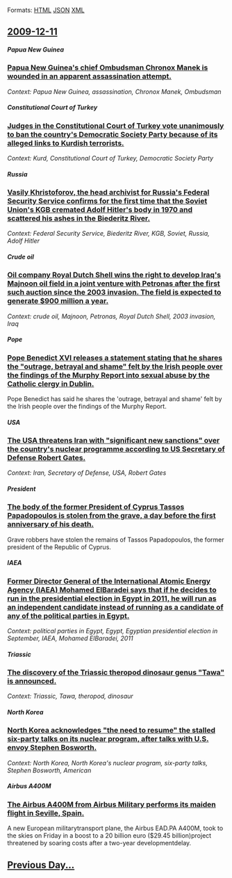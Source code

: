 
Formats: [HTML](2009/12/11/index.html)  [JSON](2009/12/11/index.json)  [XML](2009/12/11/index.xml)  

## [2009-12-11](/news/2009/12/11/index.md)

##### Papua New Guinea
### [ Papua New Guinea's chief Ombudsman Chronox Manek is wounded in an apparent assassination attempt.](/news/2009/12/11/papua-new-guinea-s-chief-ombudsman-chronox-manek-is-wounded-in-an-apparent-assassination-attempt.md)
_Context: Papua New Guinea, assassination, Chronox Manek, Ombudsman_

##### Constitutional Court of Turkey
### [ Judges in the Constitutional Court of Turkey vote unanimously to ban the country's Democratic Society Party because of its alleged links to Kurdish terrorists. ](/news/2009/12/11/judges-in-the-constitutional-court-of-turkey-vote-unanimously-to-ban-the-country-s-democratic-society-party-because-of-its-alleged-links-to.md)
_Context: Kurd, Constitutional Court of Turkey, Democratic Society Party_

##### Russia
### [ Vasily Khristoforov, the head archivist for Russia's Federal Security Service confirms for the first time that the Soviet Union's KGB cremated Adolf Hitler's body in 1970 and scattered his ashes in the Biederitz River. ](/news/2009/12/11/vasily-khristoforov-the-head-archivist-for-russia-s-federal-security-service-confirms-for-the-first-time-that-the-soviet-union-s-kgb-crema.md)
_Context: Federal Security Service, Biederitz River, KGB, Soviet, Russia, Adolf Hitler_

##### Crude oil
### [ Oil company Royal Dutch Shell wins the right to develop Iraq's Majnoon oil field in a joint venture with Petronas after the first such auction since the 2003 invasion. The field is expected to generate $900 million a year. ](/news/2009/12/11/oil-company-royal-dutch-shell-wins-the-right-to-develop-iraq-s-majnoon-oil-field-in-a-joint-venture-with-petronas-after-the-first-such-auct.md)
_Context: crude oil, Majnoon, Petronas, Royal Dutch Shell, 2003 invasion, Iraq_

##### Pope
### [ Pope Benedict XVI releases a statement stating that he shares the "outrage, betrayal and shame" felt by the Irish people over the findings of the Murphy Report into sexual abuse by the Catholic clergy in Dublin. ](/news/2009/12/11/pope-benedict-xvi-releases-a-statement-stating-that-he-shares-the-outrage-betrayal-and-shame-felt-by-the-irish-people-over-the-findings.md)
Pope Benedict has said he shares the &#39;outrage, betrayal and shame&#39; felt by the Irish people over the findings of the Murphy Report.

##### USA
### [ The USA threatens Iran with "significant new sanctions" over the country's nuclear programme according to US Secretary of Defense Robert Gates. ](/news/2009/12/11/the-usa-threatens-iran-with-significant-new-sanctions-over-the-country-s-nuclear-programme-according-to-us-secretary-of-defense-robert-ga.md)
_Context: Iran, Secretary of Defense, USA, Robert Gates_

##### President
### [ The body of the former President of Cyprus Tassos Papadopoulos is stolen from the grave, a day before the first anniversary of his death. ](/news/2009/12/11/the-body-of-the-former-president-of-cyprus-tassos-papadopoulos-is-stolen-from-the-grave-a-day-before-the-first-anniversary-of-his-death.md)
Grave robbers have stolen the remains of Tassos Papadopoulos, the former president of the Republic of Cyprus.

##### IAEA
### [ Former Director General of the International Atomic Energy Agency (IAEA) Mohamed ElBaradei says that if he decides to run in the presidential election in Egypt in 2011, he will run as an independent candidate instead of running as a candidate of any of the political parties in Egypt. ](/news/2009/12/11/former-director-general-of-the-international-atomic-energy-agency-iaea-mohamed-elbaradei-says-that-if-he-decides-to-run-in-the-presidenti.md)
_Context: political parties in Egypt, Egypt, Egyptian presidential election in September, IAEA, Mohamed ElBaradei, 2011_

##### Triassic
### [ The discovery of the Triassic theropod dinosaur genus "Tawa" is announced. ](/news/2009/12/11/the-discovery-of-the-triassic-theropod-dinosaur-genus-tawa-is-announced.md)
_Context: Triassic, Tawa, theropod, dinosaur_

##### North Korea
### [ North Korea acknowledges "the need to resume" the stalled six-party talks on its nuclear program, after talks with U.S. envoy Stephen Bosworth. ](/news/2009/12/11/north-korea-acknowledges-the-need-to-resume-the-stalled-six-party-talks-on-its-nuclear-program-after-talks-with-u-s-envoy-stephen-boswo.md)
_Context: North Korea, North Korea's nuclear program, six-party talks, Stephen Bosworth, American_

##### Airbus A400M
### [ The Airbus A400M from Airbus Military performs its maiden flight in Seville, Spain. ](/news/2009/12/11/the-airbus-a400m-from-airbus-military-performs-its-maiden-flight-in-seville-spain.md)
A new European militarytransport plane, the Airbus EAD.PA A400M, took to the skies on Friday in a boost to a 20 billion euro ($29.45 billion)project threatened by soaring costs after a two-year developmentdelay.

## [Previous Day...](/news/2009/12/10/index.md)

